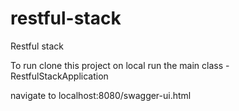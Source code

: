 # restful-stack
Restful stack 

To run
clone this project on local
run the main class - RestfulStackApplication

navigate to localhost:8080/swagger-ui.html
